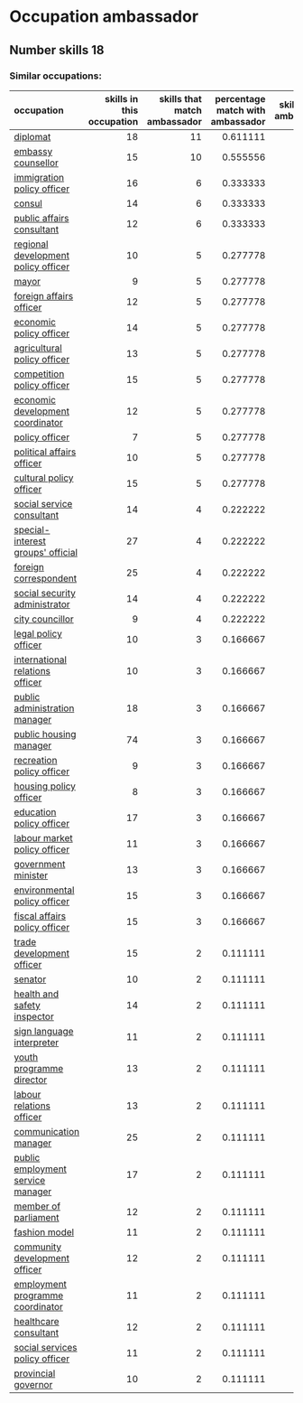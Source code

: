 # Occupation ambassador
## Number skills 18
### Similar occupations:
| occupation                                                                    |   skills in this occupation |   skills that match ambassador |   percentage match with ambassador |   skills not in ambassador |
|:------------------------------------------------------------------------------|----------------------------:|-------------------------------:|-----------------------------------:|---------------------------:|
| [diplomat](diplomat.md)                                                       |                          18 |                             11 |                           0.611111 |                          7 |
| [embassy counsellor](embassy_counsellor.md)                                   |                          15 |                             10 |                           0.555556 |                          5 |
| [immigration policy officer](immigration_policy_officer.md)                   |                          16 |                              6 |                           0.333333 |                         10 |
| [consul](consul.md)                                                           |                          14 |                              6 |                           0.333333 |                          8 |
| [public affairs consultant](public_affairs_consultant.md)                     |                          12 |                              6 |                           0.333333 |                          6 |
| [regional development policy officer](regional_development_policy_officer.md) |                          10 |                              5 |                           0.277778 |                          5 |
| [mayor](mayor.md)                                                             |                           9 |                              5 |                           0.277778 |                          4 |
| [foreign affairs officer](foreign_affairs_officer.md)                         |                          12 |                              5 |                           0.277778 |                          7 |
| [economic policy officer](economic_policy_officer.md)                         |                          14 |                              5 |                           0.277778 |                          9 |
| [agricultural policy officer](agricultural_policy_officer.md)                 |                          13 |                              5 |                           0.277778 |                          8 |
| [competition policy officer](competition_policy_officer.md)                   |                          15 |                              5 |                           0.277778 |                         10 |
| [economic development coordinator](economic_development_coordinator.md)       |                          12 |                              5 |                           0.277778 |                          7 |
| [policy officer](policy_officer.md)                                           |                           7 |                              5 |                           0.277778 |                          2 |
| [political affairs officer](political_affairs_officer.md)                     |                          10 |                              5 |                           0.277778 |                          5 |
| [cultural policy officer](cultural_policy_officer.md)                         |                          15 |                              5 |                           0.277778 |                         10 |
| [social service consultant](social_service_consultant.md)                     |                          14 |                              4 |                           0.222222 |                         10 |
| [special-interest groups' official](special-interest_groups'_official.md)     |                          27 |                              4 |                           0.222222 |                         23 |
| [foreign correspondent](foreign_correspondent.md)                             |                          25 |                              4 |                           0.222222 |                         21 |
| [social security administrator](social_security_administrator.md)             |                          14 |                              4 |                           0.222222 |                         10 |
| [city councillor](city_councillor.md)                                         |                           9 |                              4 |                           0.222222 |                          5 |
| [legal policy officer](legal_policy_officer.md)                               |                          10 |                              3 |                           0.166667 |                          7 |
| [international relations officer](international_relations_officer.md)         |                          10 |                              3 |                           0.166667 |                          7 |
| [public administration manager](public_administration_manager.md)             |                          18 |                              3 |                           0.166667 |                         15 |
| [public housing manager](public_housing_manager.md)                           |                          74 |                              3 |                           0.166667 |                         71 |
| [recreation policy officer](recreation_policy_officer.md)                     |                           9 |                              3 |                           0.166667 |                          6 |
| [housing policy officer](housing_policy_officer.md)                           |                           8 |                              3 |                           0.166667 |                          5 |
| [education policy officer](education_policy_officer.md)                       |                          17 |                              3 |                           0.166667 |                         14 |
| [labour market policy officer](labour_market_policy_officer.md)               |                          11 |                              3 |                           0.166667 |                          8 |
| [government minister](government_minister.md)                                 |                          13 |                              3 |                           0.166667 |                         10 |
| [environmental policy officer](environmental_policy_officer.md)               |                          15 |                              3 |                           0.166667 |                         12 |
| [fiscal affairs policy officer](fiscal_affairs_policy_officer.md)             |                          15 |                              3 |                           0.166667 |                         12 |
| [trade development officer](trade_development_officer.md)                     |                          15 |                              2 |                           0.111111 |                         13 |
| [senator](senator.md)                                                         |                          10 |                              2 |                           0.111111 |                          8 |
| [health and safety inspector](health_and_safety_inspector.md)                 |                          14 |                              2 |                           0.111111 |                         12 |
| [sign language interpreter](sign_language_interpreter.md)                     |                          11 |                              2 |                           0.111111 |                          9 |
| [youth programme director](youth_programme_director.md)                       |                          13 |                              2 |                           0.111111 |                         11 |
| [labour relations officer](labour_relations_officer.md)                       |                          13 |                              2 |                           0.111111 |                         11 |
| [communication manager](communication_manager.md)                             |                          25 |                              2 |                           0.111111 |                         23 |
| [public employment service manager](public_employment_service_manager.md)     |                          17 |                              2 |                           0.111111 |                         15 |
| [member of parliament](member_of_parliament.md)                               |                          12 |                              2 |                           0.111111 |                         10 |
| [fashion model](fashion_model.md)                                             |                          11 |                              2 |                           0.111111 |                          9 |
| [community development officer](community_development_officer.md)             |                          12 |                              2 |                           0.111111 |                         10 |
| [employment programme coordinator](employment_programme_coordinator.md)       |                          11 |                              2 |                           0.111111 |                          9 |
| [healthcare consultant](healthcare_consultant.md)                             |                          12 |                              2 |                           0.111111 |                         10 |
| [social services policy officer](social_services_policy_officer.md)           |                          11 |                              2 |                           0.111111 |                          9 |
| [provincial governor](provincial_governor.md)                                 |                          10 |                              2 |                           0.111111 |                          8 |
